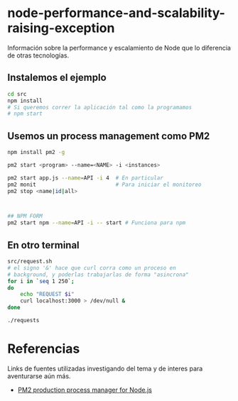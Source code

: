 # node-performance-and-scalability-raising-exception
Información sobre la performance y escalamiento de Node que lo diferencia de otras tecnologías.

## Instalemos el ejemplo
```bash
cd src
npm install
# Si queremos correr la aplicación tal como la programamos
# npm start

```
## Usemos un process management como PM2
```bash
npm install pm2 -g

pm2 start <program> --name=<NAME> -i <instances>

pm2 start app.js --name=API -i 4  # En particular
pm2 monit                         # Para iniciar el monitoreo
pm2 stop <name|id|all> 



## NPM FORM
pm2 start npm --name=API -i -- start # Funciona para npm

```
## En otro terminal

```bash
src/request.sh
# el signo '&' hace que curl corra como un proceso en
# background, y poderlas trabajarlas de forma "asincrona"
for i in `seq 1 250`;
do
	echo "REQUEST $i"
	curl localhost:3000 > /dev/null &
done

```

```bash
./requests

```


# Referencias
Links de fuentes utilizadas investigando del tema y de interes para aventurarse aún más.
* [PM2 production process manager for Node.js](https://github.com/Unitech/pm2)
